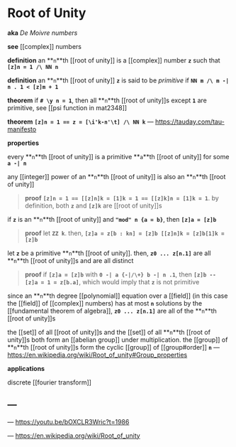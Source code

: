 # Root of Unity

**aka** _De Moivre numbers_

**see** [[complex]] numbers

**definition** an **`n`**th [[root of unity]] is a [[complex]] number **`z`** such that **`[z]n = 1 /\ NN n`**

**definition** an **`n`**th [[root of unity]] **`z`** is said to be _primitive_ if **`NN m /\ m -| n . 1 < [z]m + 1`**

**theorem** if **`# \y n = 1`**, then all **`n`**th [[root of unity]]s except **`1`** are primitive, see [[psi function in mat2348]]

**theorem** **`[z]n = 1 == z = [\i'k-n'\t] /\ NN k`** &mdash; <https://tauday.com/tau-manifesto>

**properties**

every **`n`**th [[root of unity]] is a primitive **`a`**th [[root of unity]] for some **`a -| n`**

any [[integer]] power of an **`n`**th [[root of unity]] is also an **`n`**th [[root of unity]]

> **proof** **`[z]n = 1 == [[z]n]k = [1]k = 1 == [[z]k]n = [1]k = 1`**. by definition, both **`z`** and **`[z]k`** are [[root of unity]]s

if **`z`** is an **`n`**th [[root of unity]] and **`"mod" n {a = b}`**, then **`[z]a = [z]b`**

> **proof** let **`ZZ k`**. then, **`[z]a = z[b : kn] = [z]b [[z]n]k = [z]b[1]k = [z]b`**

let **`z`** be a primitive **`n`**th [[root of unity]]. then, **`z0 ... z[n.1]`** are all **`n`**th [[root of unity]]s and are all distinct

> **proof** if **`[z]a = [z]b`** with **`0 -| a {-|/\+} b -| n .1`**, then **`[z]b -- [z]a = 1 = z[b.a]`**, which would imply that **`z`** is not primitive

since an **`n`**th degree [[polynomial]] equation over a [[field]] (in this case the [[field]] of [[complex]] numbers) has at most **`n`** solutions by the [[fundamental theorem of algebra]], **`z0 ... z[n.1]`** are all of the **`n`**th [[root of unity]]s

the [[set]] of all [[root of unity]]s and the [[set]] of all **`n`**th [[root of unity]]s both form an [[abelian group]] under multiplication. the [[group]] of **`n`**th [[root of unity]]s form the cyclic [[group]] of [[group#order]] **`n`** &mdash; <https://en.wikipedia.org/wiki/Root_of_unity#Group_properties>

**applications**

discrete [[fourier transform]]

## &mdash;

&mdash; <https://youtu.be/bOXCLR3Wric?t=1986>

&mdash; <https://en.wikipedia.org/wiki/Root_of_unity>
